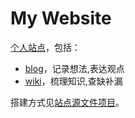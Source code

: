 # My Website

[个人站点](http://yzbyzz.github.io/)，包括：

- [blog](http://yzbyzz.github.io/blog)，记录想法,表达观点
- [wiki](http://yzbyzz.github.io/wiki)，梳理知识,查缺补漏


搭建方式见[站点源文件项目](https://github.com/yzbyzz/website)。



